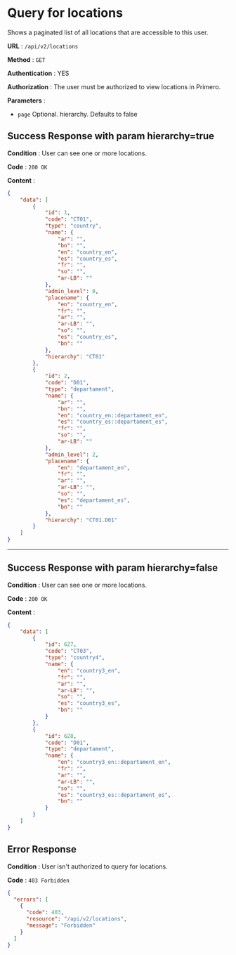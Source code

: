 # Query for locations

Shows a paginated list of all locations that are accessible to this user.

**URL** : `/api/v2/locations`

**Method** : `GET`

**Authentication** : YES

**Authorization** : The user must be authorized to view locations in Primero.

**Parameters** :

* `page` Optional. hierarchy. Defaults to false

## Success Response with param hierarchy=true

**Condition** : User can see one or more locations.

**Code** : `200 OK`

**Content** :

```json
{
    "data": [
        {
            "id": 1,
            "code": "CT01",
            "type": "country",
            "name": {
                "ar": "",
                "bn": "",
                "en": "country_en",
                "es": "country_es",
                "fr": "",
                "so": "",
                "ar-LB": ""
            },
            "admin_level": 0,
            "placename": {
                "en": "country_en",
                "fr": "",
                "ar": "",
                "ar-LB": "",
                "so": "",
                "es": "country_es",
                "bn": ""
            },
            "hierarchy": "CT01"
        },
        {
            "id": 2,
            "code": "D01",
            "type": "departament",
            "name": {
                "ar": "",
                "bn": "",
                "en": "country_en::departament_en",
                "es": "country_es::departament_es",
                "fr": "",
                "so": "",
                "ar-LB": ""
            },
            "admin_level": 2,
            "placename": {
                "en": "departament_en",
                "fr": "",
                "ar": "",
                "ar-LB": "",
                "so": "",
                "es": "departament_es",
                "bn": ""
            },
            "hierarchy": "CT01.D01"
        }
    ]
}
```

---

## Success Response with param hierarchy=false

**Condition** : User can see one or more locations.

**Code** : `200 OK`

**Content** :

```json
{
    "data": [
        {
            "id": 627,
            "code": "CT03",
            "type": "country4",
            "name": {
                "en": "country3_en",
                "fr": "",
                "ar": "",
                "ar-LB": "",
                "so": "",
                "es": "country3_es",
                "bn": ""
            }
        },
        {
            "id": 628,
            "code": "D01",
            "type": "departament",
            "name": {
                "en": "country3_en::departament_en",
                "fr": "",
                "ar": "",
                "ar-LB": "",
                "so": "",
                "es": "country3_es::departament_es",
                "bn": ""
            }
        }
    ]
}
```
## Error Response

**Condition** : User isn't authorized to query for locations.

**Code** : `403 Forbidden`

```json
{
  "errors": [
    {
      "code": 403,
      "resource": "/api/v2/locations",
      "message": "Forbidden"
    }
  ]
}
```